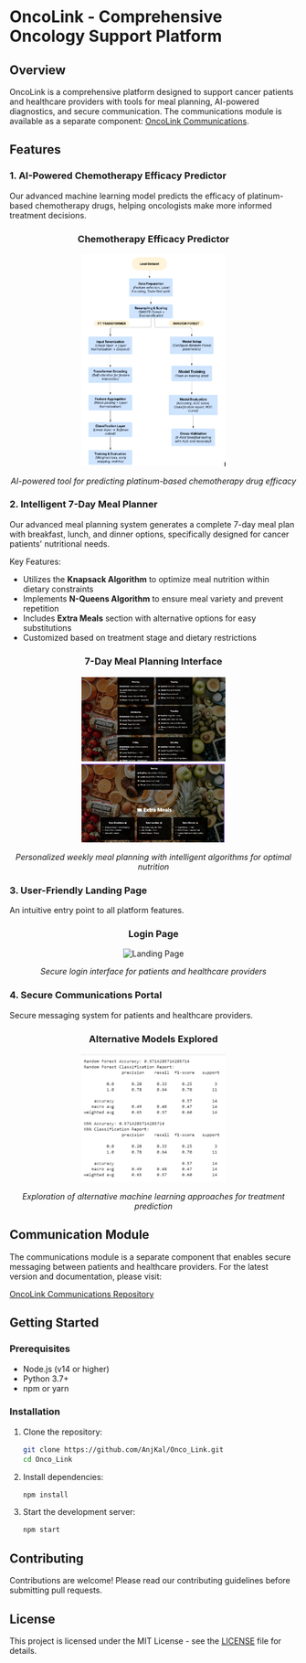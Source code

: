 # OncoLink - Comprehensive Oncology Support Platform

## Overview
OncoLink is a comprehensive platform designed to support cancer patients and healthcare providers with tools for meal planning, AI-powered diagnostics, and secure communication. The communications module is available as a separate component: [OncoLink Communications](https://github.com/AnjKal/Oncolink_Comms).

## Features

### 1. AI-Powered Chemotherapy Efficacy Predictor
Our advanced machine learning model predicts the efficacy of platinum-based chemotherapy drugs, helping oncologists make more informed treatment decisions.
<!-- Placeholder for prediction interface screenshot -->
<div align="center">
  <h3>Chemotherapy Efficacy Predictor</h3>
  <img src="images\AI working.png" alt="Chemotherapy Efficacy Prediction Interface" style="width: 50%; height: auto;">
  <p><em>AI-powered tool for predicting platinum-based chemotherapy drug efficacy</em></p>
</div>

### 2. Intelligent 7-Day Meal Planner
Our advanced meal planning system generates a complete 7-day meal plan with breakfast, lunch, and dinner options, specifically designed for cancer patients' nutritional needs.

Key Features:
- Utilizes the **Knapsack Algorithm** to optimize meal nutrition within dietary constraints
- Implements **N-Queens Algorithm** to ensure meal variety and prevent repetition
- Includes **Extra Meals** section with alternative options for easy substitutions
- Customized based on treatment stage and dietary restrictions

<!-- Meal Planner Screenshots -->
<div align="center">
  <h3>7-Day Meal Planning Interface</h3>
  <img src="images/meal planner 1.png" alt="Meal Planner Interface 1" style="width: 50%; height: auto;">
  <img src="images/meal planner 2.png" alt="Meal Planner Interface 2" style="width: 50%; height: auto;">
  <p><em>Personalized weekly meal planning with intelligent algorithms for optimal nutrition</em></p>
</div>

### 3. User-Friendly Landing Page
An intuitive entry point to all platform features.
<!-- Login Page -->
<div align="center">
  <h3>Login Page</h3>
  <img src="images/landing.png" alt="Landing Page" style="width: 50%; height: auto;">
  <p><em>Secure login interface for patients and healthcare providers</em></p>
</div>

### 4. Secure Communications Portal
Secure messaging system for patients and healthcare providers.
<!-- Additional Model Information -->
<div align="center">
  <h3>Alternative Models Explored</h3>
  <img src="images/some other models tried 1.png" alt="Additional Model Analysis" style="width: 50%; height: auto;">
  <p><em>Exploration of alternative machine learning approaches for treatment prediction</em></p>
</div>

## Communication Module
The communications module is a separate component that enables secure messaging between patients and healthcare providers. For the latest version and documentation, please visit:

[OncoLink Communications Repository](https://github.com/AnjKal/Oncolink_Comms)

## Getting Started

### Prerequisites
- Node.js (v14 or higher)
- Python 3.7+
- npm or yarn

### Installation
1. Clone the repository:
   ```bash
   git clone https://github.com/AnjKal/Onco_Link.git
   cd Onco_Link
   ```

2. Install dependencies:
   ```bash
   npm install
   ```

3. Start the development server:
   ```bash
   npm start
   ```

## Contributing
Contributions are welcome! Please read our contributing guidelines before submitting pull requests.

## License
This project is licensed under the MIT License - see the [LICENSE](LICENSE) file for details.
